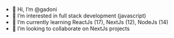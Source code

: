 - 👋 Hi, I’m @gadoni
- 👀 I’m interested in full stack development (javascript)
- 🌱 I’m currently learning ReactJs (17), NextJs (12), NodeJs (14)
- 💞️ I’m looking to collaborate on NextJs projects
